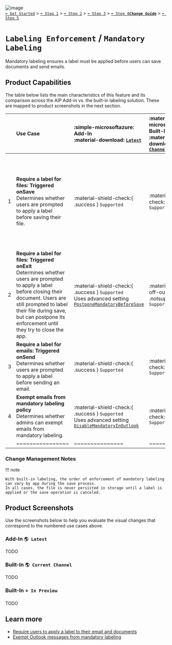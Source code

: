 ![image](https://user-images.githubusercontent.com/43501191/195164735-920ec45a-cd2c-41a1-9d22-6a557ca9ddc3.png)<br>
[`➡️ Get Started`](../../GetStarted.md) > [`➡️ Step 1`](../../AIP2MIPStep1.md) > [`➡️ Step 2`](../../AIP2MIPStep2.md) > [`➡️ Step 3`](../../AIP2MIPStep3.md) > [`➡️ Step 4`](../../AIP2MIPStep4.md)[***`Change Guide`***](../../CompareAIP2MIP.md) > [`➡️ Step 5`](../../AIP2MIPStep5.md)


# `Labeling Enforcement` / `Mandatory Labeling`

Mandatory labeling ensures a label must be applied before users can save documents and send emails.

## Product Capabilities
The table below lists the main characteristics of this feature and its comparison across the AIP Add-in vs. the built-in labeling solution. These are mapped to product screenshots in the next section. 

|  | Use Case  | :simple-microsoftazure: Add-In<br>:material-download: [`Latest`](https://learn.microsoft.com/en-us/azure/information-protection/rms-client/unifiedlabelingclient-version-release-history)| :material-microsoft-office: Built-In<br>:material-cloud-download: [`Current Channel`](https://learn.microsoft.com/en-us/microsoft-365/compliance/sensitivity-labels-office-apps#support-for-sensitivity-label-capabilities-in-apps) | :material-microsoft-office: Built-In<br>:material-calendar-clock: `Coming Soon` |
| :----                  | :---- | :---- | :---- | :---- | 
| 1 | **Require a label for files: Triggered onSave** <br>Determines whether users are prompted to apply a label before saving their file. | :material-shield-check:{ .success } `Supported`  |  :material-shield-check:{ .success } `Supported`  | :material-calendar-clock:{ .planning } `In Planning`<br>Sensitivity bar integrated directly within all Save, Export, Print scenarios where mandatory labeling is enforced "inline" in the user flow to minimize effort and simplify compliance with required labeling policies. |
| 2 | **Require a label for files: Triggered onExit**<br>Determines whether users are prompted to apply a label before closing their document. Users are still prompted to label their file during save, but can postpone its enforcement until they try to close the app.  | :material-shield-check:{ .success } `Supported`<br>Uses advanced setting [`PostponeMandatoryBeforeSave`](https://learn.microsoft.com/en-us/azure/information-protection/rms-client/clientv2-admin-guide-customizations#remove-not-now-for-documents-when-you-use-mandatory-labeling)  |  :material-shield-off-outline:{ .notsupported } `Not Supported` |  :material-calendar-clock:{ .planning } `In Planning` |
| 3 | **Require a label for emails: Triggered onSend** <br>Determines whether users are prompted to apply a label before sending an email. | :material-shield-check:{ .success } `Supported`  |  :material-shield-check:{ .success } `Supported`  ||
| 4 | **Exempt emails from mandatory labeling policy** <br>Determines whether admins can exempt emails from mandatory labeling. | :material-shield-check:{ .success } `Supported`<br>Uses advanced setting [`DisableMandatoryInOutlook`](https://learn.microsoft.com/en-us/azure/information-protection/rms-client/clientv2-admin-guide-customizations#exempt-outlook-messages-from-mandatory-labeling)  |  :material-shield-check:{ .success } `Supported`  ||
|  | ~~~~~~~~~~~~~~~~ | ~~~~~~~~~~~~~~~ | ~~~~~~~~~~~~~~~ |  ~~~~~~~~~~~~~~~ | 


### Change Management Notes

!!! note

    With built-in labeling, the order of enforcement of mandatory labeling can vary by app during the save process. 
    In all cases, the file is never persisted in storage until a label is applied or the save operation is canceled.


## Product Screenshots

Use the screenshots below to help you evaluate the visual changes that correspond to the numbered use cases above. 

### Add-In `🌎 Latest`

TODO

### Built-In `🌎 Current Channel`

TODO

### Built-In `⭐ In Preview`

TODO

## Learn more

- [Require users to apply a label to their email and documents](https://learn.microsoft.com/en-us/microsoft-365/compliance/sensitivity-labels-office-apps?view=o365-worldwide#require-users-to-apply-a-label-to-their-email-and-documents)
- [Exempt Outlook messages from mandatory labeling](https://learn.microsoft.com/en-us/azure/information-protection/rms-client/clientv2-admin-guide-customizations#exempt-outlook-messages-from-mandatory-labeling)
